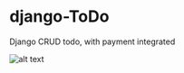 # django-ToDo

Django CRUD todo, with payment integrated

![alt text](https://github.com/manalap/django-ToDo/blob/master/pic3.jpeg?raw=true)
